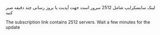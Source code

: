  
 لینک سابسکرایپ شامل 2512 سرور است جهت آپدیت یا بروز رسانی چند دقیقه صبر کنید




The subscription link contains 2512 servers. Wait a few minutes for the update
